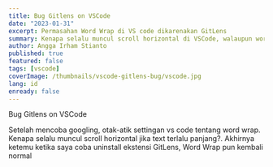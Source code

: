 ```yaml
---
title: Bug Gitlens on VSCode
date: "2023-01-31"
excerpt: Permasahan Word Wrap di VS code dikarenakan GitLens
summary: Kenapa selalu muncul scroll horizontal di VSCode, walaupun word wrap aktif?
author: Angga Irham Stianto
published: true
featured: false
tags: [vscode]
coverImage: /thumbnails/vscode-gitlens-bug/vscode.jpg
lang: id
enready: false
---
```


Bug Gitlens on VSCode

Setelah mencoba googling, otak-atik settingan vs code tentang word wrap. Kenapa selalu muncul scroll horizontal jika text terlalu panjang?. Akhirnya ketemu ketika saya coba uninstall ekstensi GitLens, Word Wrap pun kembali normal
